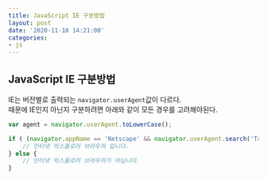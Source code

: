 ```yaml
---
title: JavaScript IE 구분방법
layout: post
date: '2020-11-18 14:21:00'
categories:
- js
---
```


## JavaScript IE 구분방법

IE는 버전별로 출력되는 `navigator.userAgent`값이 다르다.  
때문에 IE인지 아닌지 구분하려면 아래와 같이 모든 경우를 고려해야된다.

```javascript
var agent = navigator.userAgent.toLowerCase();

if ( (navigator.appName == 'Netscape' && navigator.userAgent.search('Trident') != -1) || (agent.indexOf("msie") != -1) ) {
    // 인터넷 익스플로러 브라우저 입니다.
} else {
    // 인터넷 익스플로러 브라우저가 아닙니다.
}
```